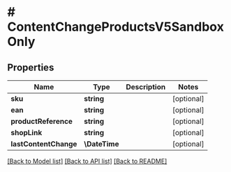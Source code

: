 # # ContentChangeProductsV5SandboxOnly

## Properties

Name | Type | Description | Notes
------------ | ------------- | ------------- | -------------
**sku** | **string** |  | [optional]
**ean** | **string** |  | [optional]
**productReference** | **string** |  | [optional]
**shopLink** | **string** |  | [optional]
**lastContentChange** | **\DateTime** |  | [optional]

[[Back to Model list]](../../README.md#models) [[Back to API list]](../../README.md#endpoints) [[Back to README]](../../README.md)

